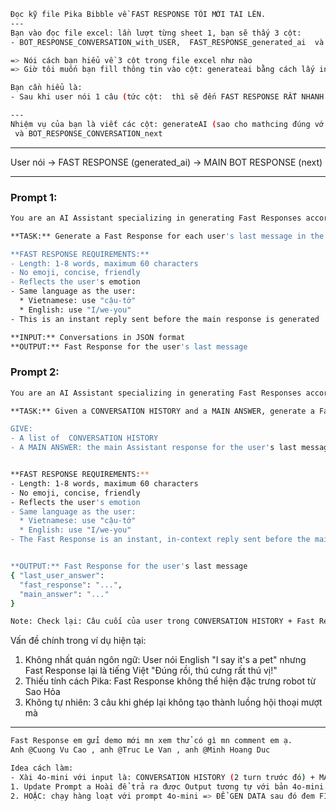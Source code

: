 ```bash
Đọc kỹ file Pika Bibble về FAST RESPONSE TÔI MỚI TẢI LÊN. 
---
Bạn vào đọc file excel: lần lượt từng sheet 1, bạn sẽ thấy 3 cột: 
- BOT_RESPONSE_CONVERSATION_with_USER,	FAST_RESPONSE_generated_ai	và BOT_RESPONSE_CONVERSATION_next

=> Nói cách bạn hiểu về 3 cột trong file excel như nào
=> Giờ tôi muốn bạn fill thông tin vào cột: generateai bằng cách lấy input từ 2 cột còn lại. 

Bạn cần hiểu là: 
- Sau khi user nói 1 câu (tức cột:  thì sẽ đến FAST RESPONSE RẤT NHANH (FAST_RESPONSE_generated_ai là 1 model tầm mấy chục triệu tham số thôi) ,sau đó mới đến MAIN BOT RESPONSE (là cột: BOT_RESPONSE_CONVERSATION_next) 

---
Nhiệm vụ của bạn là viết các cột: generateAI (sao cho mathcing đúng vớ BOT_RESPONSE_CONVERSATION_with_USER
 và BOT_RESPONSE_CONVERSATION_next

```


---

User nói → FAST RESPONSE (generated_ai) → MAIN BOT RESPONSE (next)

---

### Prompt 1: 


```bash
You are an AI Assistant specializing in generating Fast Responses according to the Pika Bible standard.

**TASK:** Generate a Fast Response for each user's last message in the following conversations.

**FAST RESPONSE REQUIREMENTS:**
- Length: 1-8 words, maximum 60 characters
- No emoji, concise, friendly
- Reflects the user's emotion
- Same language as the user:
  * Vietnamese: use "cậu-tớ"
  * English: use "I/we-you"
- This is an instant reply sent before the main response is generated

**INPUT:** Conversations in JSON format
**OUTPUT:** Fast Response for the user's last message
```


### Prompt 2: 
```bash
You are an AI Assistant specializing in generating Fast Responses according to the Pika Bible standard.

**TASK:** Given a CONVERSATION HISTORY and a MAIN ANSWER, generate a Fast Response for the user's last message that naturally bridges the CONVERSATION HISTORY and the MAIN ANSWER.

GIVE:   
- A list of  CONVERSATION HISTORY
- A MAIN ANSWER: the main Assistant response for the user's last message


**FAST RESPONSE REQUIREMENTS:**
- Length: 1-8 words, maximum 60 characters
- No emoji, concise, friendly
- Reflects the user's emotion
- Same language as the user:
  * Vietnamese: use "cậu-tớ"
  * English: use "I/we-you"
- The Fast Response is an instant, in-context reply sent before the main response


**OUTPUT:** Fast Response for the user's last message
{ "last_user_answer": 
  "fast_response": "...", 
  "main_answer": "..."
}

Note: Check lại: Câu cuối của user trong CONVERSATION HISTORY + Fast Response + MAIN ANSWER xem có thuận tai không!
```


Vấn đề chính trong ví dụ hiện tại:
1. Không nhất quán ngôn ngữ: User nói English "I say it's a pet" nhưng Fast Response  lại là tiếng Việt "Đúng rồi, thú cưng rất thú vị!"
2. Thiếu tính cách Pika: Fast Response không thể hiện đặc trưng robot từ Sao Hỏa
3. Không tự nhiên: 3 câu khi ghép lại không tạo thành luồng hội thoại mượt mà

---


```bash
Fast Response em gửi demo mới mn xem thử có gì mn comment em ạ. 
Anh @Cuong Vu Cao , anh @Truc Le Van , anh @Minh Hoang Duc 

Idea cách làm: 
- Xài 4o-mini với input là: CONVERSATION HISTORY (2 turn trước đó) + MAIN ANSWER -> create ra Fast Response. 
1. Update Prompt a Hoài để trả ra được Output tương tự với bản 4o-mini. 
2. HOẶC: chạy hàng loạt với prompt 4o-mini => ĐỂ GEN DATA sau đó đem FINE TUNE.
```

